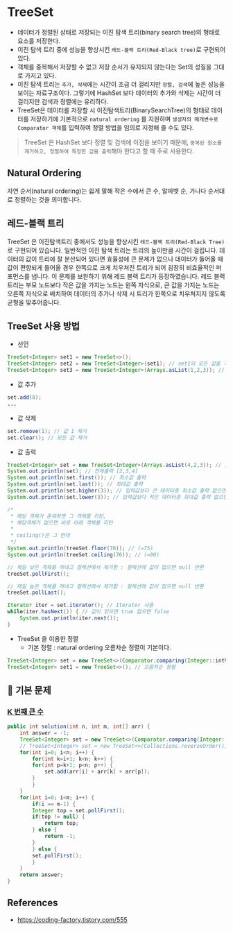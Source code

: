 # TreeSet

- 데이터가 정렬된 상태로 저장되는 이진 탐색 트리(binary search tree)의 형태로 요소를 저장한다.
- 이진 탐색 트리 중에 성능을 향상시킨 `레드-블랙 트리(Red-Black tree)`로 구현되어 있다.
- 객체를 중복해서 저장할 수 없고 저장 순서가 유지되지 않는다는 Set의 성질을 그대로 가지고 있다.
- 이진 탐색 트리는 `추가, 삭제`에는 시간이 조금 더 걸리지만 `정렬, 검색`에 높은 성능을 보이는 자료구조이다. 그렇기에 HashSet 보다 데이터의 추가와 삭제는 시간이 더 걸리지만 검색과 정렬에는 유리하다.
- TreeSet은 데이터를 저장할 시 이진탐색트리(BinarySearchTree)의 형태로 데이터를 저장하기에 기본적으로 `natural ordering` 를 지원하며 `생성자의 매개변수로 Comparator 객체`를 입력하여 정렬 방법을 임의로 지정해 줄 수도 있다.

> TreeSet 은 HashSet 보다 정렬 및 검색에 이점을 보이기 때문에, `중복된 원소를 제거하고, 정렬하여 특정한 값을 출력`해야 한다고 할 때 주로 사용한다.

## Natural Ordering

자연 순서(natural ordering)는 쉽게 말해 작은 수에서 큰 수, 알파벳 순, 가나다 순서대로 정렬하는 것을 의미합니다.

## 레드-블랙 트리

TreeSet 은 이진탐색트리 중에서도 성능을 향상시킨 `레드-블랙 트리(Red-Black Tree)`로 구현되어 있습니다. 일반적인 이진 탐색 트리는 트리의 높이만큼 시간이 걸립니다. 데이터의 값이 트리에 잘 분산되어 있다면 효율성에 큰 문제가 없으나 데이터가 들어올 때 값이 편향되게 들어올 경우 한쪽으로 크게 치우쳐진 트리가 되어 굉장히 비효율적인 퍼포먼스를 냅니다. 이 문제를 보완하기 위해 레드 블랙 트리가 등장하였습니다. 레드 블랙 트리는 부모 노드보다 작은 값을 가지는 노드는 왼쪽 자식으로, 큰 값을 가지는 노드는 오른쪽 자식으로 배치하여 데이터의 추가나 삭제 시 트리가 한쪽으로 치우쳐지지 않도록 균형을 맞추어줍니다.

## TreeSet 사용 방법

- 선언

```java
TreeSet<Integer> set1 = new TreeSet<>();
TreeSet<Integer> set2 = new TreeSet<Integer>(set1); // set1의 모든 값을 가진 TreeSet 생성
TreeSet<Integer> set3 = new TreeSet<Integer>(Arrays.asList(1,2,3)); // 초기값 지정
```

- 값 추가

```java
set.add(8);
...
```

- 값 삭제

```java
set.remove(1); // 값 1 제거
set.clear(); // 모든 값 제거
```

- 값 출력

```java
TreeSet<Integer> set = new TreeSet<Integer>(Arrays.asList(4,2,3)); // 초기값 지정
System.out.println(set); // 전체출력 [2,3,4]
System.out.println(set.first()); // 최소값 출력
System.out.println(set.last()); // 최대값 출력
System.out.println(set.higher(3)); // 입력값보다 큰 데이터중 최소값 출력 없으면 null
System.out.println(set.lower(3)); // 입력값보다 작은 데이터중 최대값 출력 없으면 null

/*
 * 해당 객체가 존재하면 그 객체를 리턴, 
 * 해당객체가 없으면 바로 아래 객체를 리턴
 * 
 * ceiling()은 그 반대
 */
System.out.println(treeSet.floor(76)); // (=75)
System.out.println(treeSet.ceiling(76)); // (=90)

// 제일 낮은 객체를 꺼내고 컬렉션에서 제거함 : 컬렉션에 값이 없으면 null 반환
treeSet.pollFirst(); 

// 제일 높은 객체를 꺼내고 컬렉션에서 제거함 : 컬렉션에 값이 없으면 null 반환
treeSet.pollLast();

Iterator iter = set.iterator();	// Iterator 사용
while(iter.hasNext()) { // 값이 있으면 true 없으면 false
    System.out.println(iter.next());
}
```

- TreeSet 을 이용한 정렬
	- 기본 정렬 : natural ordering 오름차순 정렬이 기본이다.

```java
TreeSet<Integer> set = new TreeSet<>(Comparator.comparing(Integer::intValue).reversed()); // 내림차순 정렬
TreeSet<Integer> set1 = new TreeSet<>(); // 오름차순 정렬
```

## 🔑 기본 문제

### [K 번째 큰 수](https://github.com/BAEKJungHo/algorithms/blob/master/src/src/main/java/inflearn/treeset/kmax/Main.java)

```java
public int solution(int n, int m, int[] arr) {
	int answer = -1;
	TreeSet<Integer> set = new TreeSet<>(Comparator.comparing(Integer::intValue).reversed());
	// TreeSet<Integer> set = new TreeSet<>(Collections.reverseOrder());
	for(int i=0; i<n; i++) {
	    for(int k=i+1; k<n; k++) {
		for(int p=k+1; p<n; p++) {
		    set.add(arr[i] + arr[k] + arr[p]);
		}
	    }
	}
	for(int i=0; i<m; i++) {
	    if(i == m-1) {
		Integer top = set.pollFirst();
		if(top != null) {
		    return top;
		} else {
		    return -1;
		}
	    } else {
		set.pollFirst();
	    }
	}
	return answer;
}
```

## References

- https://coding-factory.tistory.com/555
